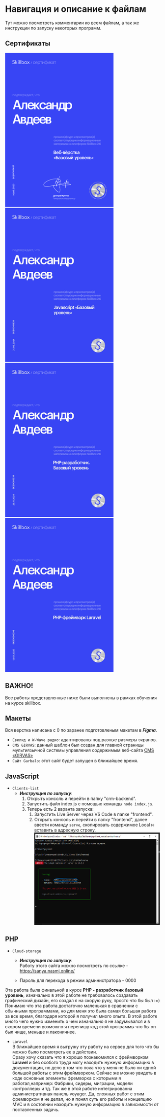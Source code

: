# Навигация и описание к файлам

Тут можно посмотреть комментарии ко всем файлам, а так же инструкции по запуску некоторых программ.

## Сертификаты

<img src='./Сертификаты Skillbox/Сертификат по верстке.png' height='500px'>
<img src='./Сертификаты Skillbox/Сертификат по JS.jpg' height='500px'>
<img src='./Сертификаты Skillbox/Сертификат по PHP.png' height='500px'>
<img src='./Сертификаты Skillbox/Сертификат Laravel.png' height='500px'>

## ВАЖНО!
Все работы представленные ниже были выполнены в рамках обучения на курсе skillbox.

## Макеты

  Вся верстка написана с 0 по заранее подготовленым макетам в  ___Figma___.
* ```Евклид и W-Wave радио```: адаптированы под разные размеры экранов.
* ```CMS GIRVAS```: данный шаблон был создан для главной страницы мультиязычной системы управления содержимым веб-сайта  [CMS «GIRVAS»](https://vk.com/page-223383716_57251338)
* ```Сайт Garbalo```: этот сайт будет запущен в ближайшее время.


## JavaScript

* ```Clients-list```
   * ___Инструкция по запуску___:        
        1. Открыть консоль и перейти в папку "crm-backend".
        2. Запустить файл index.js с помощью команды ```node index.js```.         
        3. Теперь есть 2 варанта запуска:
           1. Запустить Live Server через VS Code в папке "frontend".
           2. Открыть консоль и перейти в папку "frontend", далее ввести команду ```serve```, скопировать содержимое Local и вставить в адресную строку. 
          <img src='./img/Инструкция к запуску Client-list.png' height='300px'>                     


## PHP

 * ```Cloud-storage```
   * ___Инструкция по запуску___:  
     Работу этого сайта можно посмотреть по ссылке - https://sanya.nasmj.online/

   * Пароль для перехода в режим администратора - 0000  
  
Эта работа была финальной в курсе __PHP - разработчик базовый уровень__, изначально в этой работе не требовалось создавать графический дизайн, его создал я на скорую руку, просто что бы был :=) 
Понимаю что эта работа достаточно маленькая в сравнении с обычными программами, но для меня это была самая большая работа за все время, благодаря которой я получил много опыта. В этой работе много чего нужно изменить о чем изначально я не задумывался и в скором времени возможно я перепишу код этой программы что бы он был чище, меньше и лаконичнее.

* ```Laravel```  
   В ближайшее время я выгружу эту работу на сервер для того что бы можно было посмотреть ее в действии.  
   Сразу хочу сказать что я хорошо познакомился с фреймворком __Laravel__ и без особого труда могу находить нужную информацию в документации, но дело в том что пока что у меня не было ни одной большой работы с этим фреймворком.
   Сейчас же можно увидеть в коде основные элементы фремворка с которыми я работал,например:  Фабрики, сидеры, миграции, модели контроллеры и тд.
   Так же в этой работе интегрированна административная панель voyager.
   Да, сложных работ с этим фремворком я не делал, но я понял суть его работы и концепцию MVC и в состоянии находить нужную информацию в зависимости от поставленных задачь.

   






